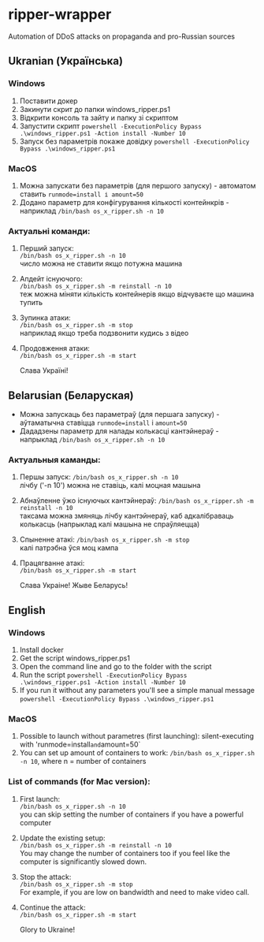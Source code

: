 # ripper-wrapper
Automation of DDoS attacks on propaganda and pro-Russian sources
## Ukranian (Українська)

### Windows
1. Поставити докер
2. Закинути скрит до папки windows_ripper.ps1
3. Відкрити консоль та зайту и папку зі скриптом
4. Запустити скрипт `powershell -ExecutionPolicy Bypass .\windows_ripper.ps1 -Action install -Number 10`
5. Запуск без параметрів покаже довідку `powershell -ExecutionPolicy Bypass .\windows_ripper.ps1`

### MacOS
1. Можна запускати без параметрів (для першого запуску) - автоматом ставить `runmode=install і amount=50`
2. Додано параметр для конфігурування кількості контейнкрів - наприклад `/bin/bash os_x_ripper.sh -n 10`

### Актуальні команди:
1. Перший запуск:  
   `/bin/bash os_x_ripper.sh -n 10`  
   число можна не ставити якщо потужна машина
2. Апдейт існуючого:  
   `/bin/bash os_x_ripper.sh -m reinstall -n 10`  
   теж можна міняти кількість контейнерів якщо відчуваєте що машина тупить
3. Зупинка атаки:  
   `/bin/bash os_x_ripper.sh -m stop`  
   наприклад якщо треба подзвонити кудись з відео
4. Продовження атаки:  
   `/bin/bash os_x_ripper.sh -m start`
   
   Слава Україні!
   
   
## Belarusian (Беларуская)
- Можна запускаць без параметраў (для першага запуску) - аўтаматычна ставіцца `runmode=install` і `amount=50`
- Дададзены параметр для налады колькасці кантэйнераў - напрыклад `/bin/bash os_x_ripper.sh -n 10`

### Актуальныя каманды:
1. Першы запуск:
      `/bin/bash os_x_ripper.sh -n 10`  
   лічбу ('-n 10') можна не ставіць, калі моцная машына
2. Абнаўленне ўжо існуючых кантэйнераў:
      `/bin/bash os_x_ripper.sh -m reinstall -n 10`      
   таксама можна змяняць лічбу кантэйнераў, каб адкалібраваць колькасць (напрыклад калі машына не спраўляецца)
3. Спыненне атакі:
      `/bin/bash os_x_ripper.sh -m stop`      
   калі патрэбна ўся моц кампа
4. Працягванне атакі:  
   `/bin/bash os_x_ripper.sh -m start`
   
   Слава Украіне!
   Жыве Беларусь!
   
## English

### Windows
1. Install docker
2. Get the script windows_ripper.ps1
3. Open the command line and go to the folder with the script
4. Run the script `powershell -ExecutionPolicy Bypass .\windows_ripper.ps1 -Action install -Number 10`
5. If you run it without any parameters you'll see a simple manual message `powershell -ExecutionPolicy Bypass .\windows_ripper.ps1`

### MacOS
1. Possible to launch without parametres (first launching): silent-executing with 'runmode=install` and `amount=50`
2. You can set up amount of containers to work: `/bin/bash os_x_ripper.sh -n 10`, where n = number of containers

### List of commands (for Mac version):
1. First launch:  
   `/bin/bash os_x_ripper.sh -n 10`  
   you can skip setting the number of containers if you have a powerful computer
2. Update the existing setup:  
   `/bin/bash os_x_ripper.sh -m reinstall -n 10`  
   You may change the number of containers too if you feel like the computer is significantly slowed down.
3. Stop the attack:  
   `/bin/bash os_x_ripper.sh -m stop`  
   For example, if you are low on bandwidth and need to make video call.
4. Continue the attack:  
   `/bin/bash os_x_ripper.sh -m start`
   
   Glory to Ukraine!
